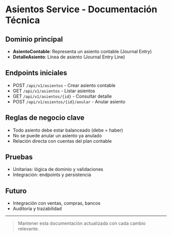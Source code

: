 # Asientos Service - Documentación Técnica

## Dominio principal

- **AsientoContable**: Representa un asiento contable (Journal Entry)
- **DetalleAsiento**: Línea de asiento (Journal Entry Line)

## Endpoints iniciales

- POST `/api/v1/asientos` - Crear asiento contable
- GET `/api/v1/asientos` - Listar asientos
- GET `/api/v1/asientos/{id}` - Consultar detalle
- POST `/api/v1/asientos/{id}/anular` - Anular asiento

## Reglas de negocio clave

- Todo asiento debe estar balanceado (debe = haber)
- No se puede anular un asiento ya anulado
- Relación directa con cuentas del plan contable

## Pruebas

- Unitarias: lógica de dominio y validaciones
- Integración: endpoints y persistencia

## Futuro

- Integración con ventas, compras, bancos
- Auditoría y trazabilidad

---

> Mantener esta documentación actualizada con cada cambio relevante.
